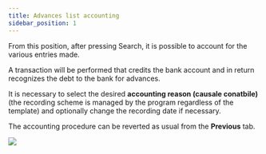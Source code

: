 ```yaml
---
title: Advances list accounting
sidebar_position: 1
---
```


From this position, after pressing Search, it is possible to account for the various entries made.

A transaction will be performed that credits the bank account and in return recognizes the debt to the bank for advances.

It is necessary to select the desired **accounting reason (causale conatbile)** (the recording scheme is managed by the program regardless of the template) and optionally change the recording date if necessary.

The accounting procedure can be reverted as usual from the **Previous** tab.

![](/img/it-it/treasury/advance/accounting/advances-list-accounting/image01.png)